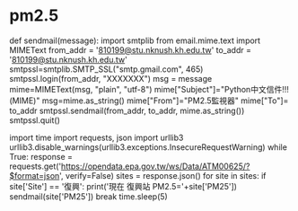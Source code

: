 # pm2.5


def sendmail(message):
    import smtplib
    from email.mime.text import MIMEText
    from_addr = '810199@stu.nknush.kh.edu.tw'
    to_addr = '810199@stu.nknush.kh.edu.tw'
    smtpssl=smtplib.SMTP_SSL("smtp.gmail.com", 465)
    smtpssl.login(from_addr, "XXXXXXX")
    msg = message
    mime=MIMEText(msg, "plain", "utf-8")
    mime["Subject"]="Python中文信件!!!(MIME)"
    msg=mime.as_string()
    mime["From"]="PM2.5監視器"
    mime["To"]= to_addr
    smtpssl.sendmail(from_addr, to_addr, mime.as_string())
    smtpssl.quit()

import time
import requests, json
import urllib3
urllib3.disable_warnings(urllib3.exceptions.InsecureRequestWarning)
while True:
    response = requests.get('https://opendata.epa.gov.tw/ws/Data/ATM00625/?$format=json', verify=False)
    sites = response.json()
    for site in sites:
        if site['Site'] == '復興':
            print('現在 復興站 PM2.5='+site['PM25'])
            sendmail(site['PM25'])
            break
        time.sleep(5)


 

 

    

